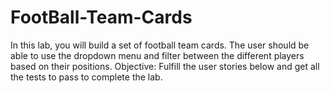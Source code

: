 # FootBall-Team-Cards
In this lab, you will build a set of football team cards. The user should be able to use the dropdown menu and filter between the different players based on their positions. Objective: Fulfill the user stories below and get all the tests to pass to complete the lab.
